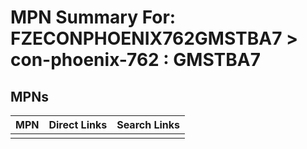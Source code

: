 



# MPN Summary For: FZECONPHOENIX762GMSTBA7 > con-phoenix-762 : GMSTBA7

## MPNs
  

|MPN|Direct Links|Search Links|
| :--- | :--- | :--- |
||||
